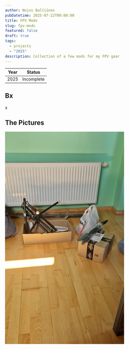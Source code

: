 ```yaml
---
author: Nojus Balčiūnas
pubDatetime: 2025-07-22T00:00:00
title: FPV Mods
slug: fpv-mods
featured: false
draft: true
tags:
  - projects
  - "2025"
description: Collection of a few mods for my FPV gear
---
```


| Year |   Status   |
| :--: | :--------: |
| 2025 | Incomplete |

## Bx

x

## The Pictures

![](../../assets/images/heavy-lift-quadcopter/1.jpg)
